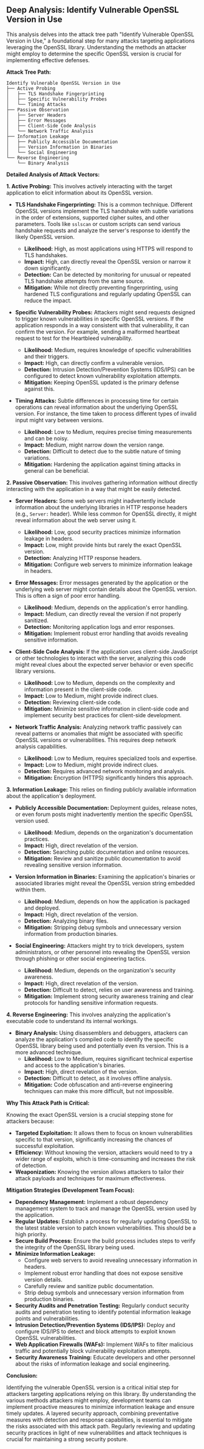 ## Deep Analysis: Identify Vulnerable OpenSSL Version in Use

This analysis delves into the attack tree path "Identify Vulnerable OpenSSL Version in Use," a foundational step for many attacks targeting applications leveraging the OpenSSL library. Understanding the methods an attacker might employ to determine the specific OpenSSL version is crucial for implementing effective defenses.

**Attack Tree Path:**

```
Identify Vulnerable OpenSSL Version in Use
├── Active Probing
│   ├── TLS Handshake Fingerprinting
│   ├── Specific Vulnerability Probes
│   └── Timing Attacks
├── Passive Observation
│   ├── Server Headers
│   ├── Error Messages
│   ├── Client-Side Code Analysis
│   └── Network Traffic Analysis
├── Information Leakage
│   ├── Publicly Accessible Documentation
│   ├── Version Information in Binaries
│   └── Social Engineering
└── Reverse Engineering
    └── Binary Analysis
```

**Detailed Analysis of Attack Vectors:**

**1. Active Probing:** This involves actively interacting with the target application to elicit information about its OpenSSL version.

* **TLS Handshake Fingerprinting:** This is a common technique. Different OpenSSL versions implement the TLS handshake with subtle variations in the order of extensions, supported cipher suites, and other parameters. Tools like `sslscan` or custom scripts can send various handshake requests and analyze the server's response to identify the likely OpenSSL version.
    * **Likelihood:** High, as most applications using HTTPS will respond to TLS handshakes.
    * **Impact:** High, can directly reveal the OpenSSL version or narrow it down significantly.
    * **Detection:** Can be detected by monitoring for unusual or repeated TLS handshake attempts from the same source.
    * **Mitigation:**  While not directly preventing fingerprinting, using hardened TLS configurations and regularly updating OpenSSL can reduce the impact.

* **Specific Vulnerability Probes:** Attackers might send requests designed to trigger known vulnerabilities in specific OpenSSL versions. If the application responds in a way consistent with that vulnerability, it can confirm the version. For example, sending a malformed heartbeat request to test for the Heartbleed vulnerability.
    * **Likelihood:** Medium, requires knowledge of specific vulnerabilities and their triggers.
    * **Impact:** High, can directly confirm a vulnerable version.
    * **Detection:** Intrusion Detection/Prevention Systems (IDS/IPS) can be configured to detect known vulnerability exploitation attempts.
    * **Mitigation:**  Keeping OpenSSL updated is the primary defense against this.

* **Timing Attacks:** Subtle differences in processing time for certain operations can reveal information about the underlying OpenSSL version. For instance, the time taken to process different types of invalid input might vary between versions.
    * **Likelihood:** Low to Medium, requires precise timing measurements and can be noisy.
    * **Impact:** Medium, might narrow down the version range.
    * **Detection:** Difficult to detect due to the subtle nature of timing variations.
    * **Mitigation:**  Hardening the application against timing attacks in general can be beneficial.

**2. Passive Observation:** This involves gathering information without directly interacting with the application in a way that might be easily detected.

* **Server Headers:**  Some web servers might inadvertently include information about the underlying libraries in HTTP response headers (e.g., `Server:` header). While less common for OpenSSL directly, it might reveal information about the web server using it.
    * **Likelihood:** Low, good security practices minimize information leakage in headers.
    * **Impact:** Low, might provide hints but rarely the exact OpenSSL version.
    * **Detection:** Analyzing HTTP response headers.
    * **Mitigation:**  Configure web servers to minimize information leakage in headers.

* **Error Messages:**  Error messages generated by the application or the underlying web server might contain details about the OpenSSL version. This is often a sign of poor error handling.
    * **Likelihood:** Medium, depends on the application's error handling.
    * **Impact:** Medium, can directly reveal the version if not properly sanitized.
    * **Detection:** Monitoring application logs and error responses.
    * **Mitigation:** Implement robust error handling that avoids revealing sensitive information.

* **Client-Side Code Analysis:** If the application uses client-side JavaScript or other technologies to interact with the server, analyzing this code might reveal clues about the expected server behavior or even specific library versions.
    * **Likelihood:** Low to Medium, depends on the complexity and information present in the client-side code.
    * **Impact:** Low to Medium, might provide indirect clues.
    * **Detection:** Reviewing client-side code.
    * **Mitigation:** Minimize sensitive information in client-side code and implement security best practices for client-side development.

* **Network Traffic Analysis:** Analyzing network traffic passively can reveal patterns or anomalies that might be associated with specific OpenSSL versions or vulnerabilities. This requires deep network analysis capabilities.
    * **Likelihood:** Low to Medium, requires specialized tools and expertise.
    * **Impact:** Low to Medium, might provide indirect clues.
    * **Detection:** Requires advanced network monitoring and analysis.
    * **Mitigation:**  Encryption (HTTPS) significantly hinders this approach.

**3. Information Leakage:** This relies on finding publicly available information about the application's deployment.

* **Publicly Accessible Documentation:**  Deployment guides, release notes, or even forum posts might inadvertently mention the specific OpenSSL version used.
    * **Likelihood:** Medium, depends on the organization's documentation practices.
    * **Impact:** High, direct revelation of the version.
    * **Detection:** Searching public documentation and online resources.
    * **Mitigation:**  Review and sanitize public documentation to avoid revealing sensitive version information.

* **Version Information in Binaries:**  Examining the application's binaries or associated libraries might reveal the OpenSSL version string embedded within them.
    * **Likelihood:** Medium, depends on how the application is packaged and deployed.
    * **Impact:** High, direct revelation of the version.
    * **Detection:** Analyzing binary files.
    * **Mitigation:**  Stripping debug symbols and unnecessary version information from production binaries.

* **Social Engineering:**  Attackers might try to trick developers, system administrators, or other personnel into revealing the OpenSSL version through phishing or other social engineering tactics.
    * **Likelihood:** Medium, depends on the organization's security awareness.
    * **Impact:** High, direct revelation of the version.
    * **Detection:**  Difficult to detect, relies on user awareness and training.
    * **Mitigation:**  Implement strong security awareness training and clear protocols for handling sensitive information requests.

**4. Reverse Engineering:** This involves analyzing the application's executable code to understand its internal workings.

* **Binary Analysis:**  Using disassemblers and debuggers, attackers can analyze the application's compiled code to identify the specific OpenSSL library being used and potentially even its version. This is a more advanced technique.
    * **Likelihood:** Low to Medium, requires significant technical expertise and access to the application's binaries.
    * **Impact:** High, direct revelation of the version.
    * **Detection:**  Difficult to detect, as it involves offline analysis.
    * **Mitigation:**  Code obfuscation and anti-reverse engineering techniques can make this more difficult, but not impossible.

**Why This Attack Path is Critical:**

Knowing the exact OpenSSL version is a crucial stepping stone for attackers because:

* **Targeted Exploitation:** It allows them to focus on known vulnerabilities specific to that version, significantly increasing the chances of successful exploitation.
* **Efficiency:**  Without knowing the version, attackers would need to try a wider range of exploits, which is time-consuming and increases the risk of detection.
* **Weaponization:**  Knowing the version allows attackers to tailor their attack payloads and techniques for maximum effectiveness.

**Mitigation Strategies (Development Team Focus):**

* **Dependency Management:** Implement a robust dependency management system to track and manage the OpenSSL version used by the application.
* **Regular Updates:**  Establish a process for regularly updating OpenSSL to the latest stable version to patch known vulnerabilities. This should be a high priority.
* **Secure Build Process:** Ensure the build process includes steps to verify the integrity of the OpenSSL library being used.
* **Minimize Information Leakage:**
    * Configure web servers to avoid revealing unnecessary information in headers.
    * Implement robust error handling that does not expose sensitive version details.
    * Carefully review and sanitize public documentation.
    * Strip debug symbols and unnecessary version information from production binaries.
* **Security Audits and Penetration Testing:** Regularly conduct security audits and penetration testing to identify potential information leakage points and vulnerabilities.
* **Intrusion Detection/Prevention Systems (IDS/IPS):** Deploy and configure IDS/IPS to detect and block attempts to exploit known OpenSSL vulnerabilities.
* **Web Application Firewalls (WAFs):** Implement WAFs to filter malicious traffic and potentially block vulnerability exploitation attempts.
* **Security Awareness Training:** Educate developers and other personnel about the risks of information leakage and social engineering.

**Conclusion:**

Identifying the vulnerable OpenSSL version is a critical initial step for attackers targeting applications relying on this library. By understanding the various methods attackers might employ, development teams can implement proactive measures to minimize information leakage and ensure timely updates. A layered security approach, combining preventative measures with detection and response capabilities, is essential to mitigate the risks associated with this attack path. Regularly reviewing and updating security practices in light of new vulnerabilities and attack techniques is crucial for maintaining a strong security posture.
